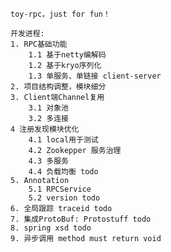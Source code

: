     toy-rpc，just for fun！
    
    开发进程:
    1. RPC基础功能
        1.1 基于netty编解码
        1.2 基于kryo序列化
        1.3 单服务、单链接 client-server
    2. 项目结构调整，模块细分
    3. Client端Channel复用
        3.1 对象池
        3.2 多连接
    4 注册发现模块优化
        4.1 local用于测试
        4.2 Zookepper 服务治理
        4.3 多服务
        4.4 负载均衡 todo
    5. Annotation
        5.1 RPCService
        5.2 version todo
    6. 全局跟踪 traceid todo
    7. 集成ProtoBuf: Protostuff todo
    8. spring xsd todo
    9. 异步调用 method must return void